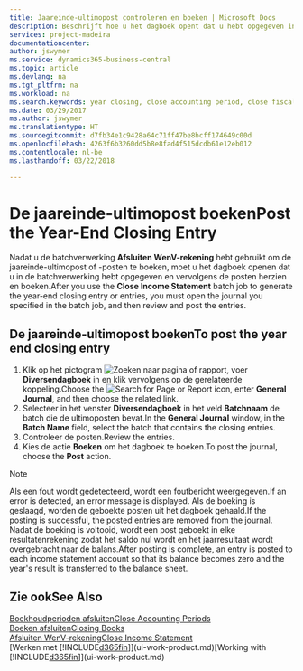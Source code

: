 ```yaml
---
title: Jaareinde-ultimopost controleren en boeken | Microsoft Docs
description: Beschrijft hoe u het dagboek opent dat u hebt opgegeven in de batchverwerking Afsluiten WenV-rekening en vervolgens de jaareinde-ultimopost controleert en boekt.
services: project-madeira
documentationcenter: 
author: jswymer
ms.service: dynamics365-business-central
ms.topic: article
ms.devlang: na
ms.tgt_pltfrm: na
ms.workload: na
ms.search.keywords: year closing, close accounting period, close fiscal year, bank account detailed trial balance
ms.date: 03/29/2017
ms.author: jswymer
ms.translationtype: HT
ms.sourcegitcommit: d7fb34e1c9428a64c71ff47be8bcff174649c00d
ms.openlocfilehash: 4263f6b3260dd5b8e8fad4f515dcdb61e12eb012
ms.contentlocale: nl-be
ms.lasthandoff: 03/22/2018

---
```

# <a name="post-the-year-end-closing-entry"></a><span data-ttu-id="12a6f-103">De jaareinde-ultimopost boeken</span><span class="sxs-lookup"><span data-stu-id="12a6f-103">Post the Year-End Closing Entry</span></span>
<span data-ttu-id="12a6f-104">Nadat u de batchverwerking **Afsluiten WenV-rekening** hebt gebruikt om de jaareinde-ultimopost of -posten te boeken, moet u het dagboek openen dat u in de batchverwerking hebt opgegeven en vervolgens de posten herzien en boeken.</span><span class="sxs-lookup"><span data-stu-id="12a6f-104">After you use the **Close Income Statement** batch job to generate the year-end closing entry or entries, you must open the journal you specified in the batch job, and then review and post the entries.</span></span>

## <a name="to-post-the-year-end-closing-entry"></a><span data-ttu-id="12a6f-105">De jaareinde-ultimopost boeken</span><span class="sxs-lookup"><span data-stu-id="12a6f-105">To post the year end closing entry</span></span>
1. <span data-ttu-id="12a6f-106">Klik op het pictogram ![Zoeken naar pagina of rapport](media/ui-search/search_small.png "pictogram Zoeken naar pagina of rapport"), voer **Diversendagboek** in en klik vervolgens op de gerelateerde koppeling.</span><span class="sxs-lookup"><span data-stu-id="12a6f-106">Choose the ![Search for Page or Report](media/ui-search/search_small.png "Search for Page or Report icon") icon, enter **General Journal**, and then choose the related link.</span></span>
2. <span data-ttu-id="12a6f-107">Selecteer in het venster **Diversendagboek** in het veld **Batchnaam** de batch die de ultimoposten bevat.</span><span class="sxs-lookup"><span data-stu-id="12a6f-107">In the **General Journal** window, in the **Batch Name** field, select the batch that contains the closing entries.</span></span>
3. <span data-ttu-id="12a6f-108">Controleer de posten.</span><span class="sxs-lookup"><span data-stu-id="12a6f-108">Review the entries.</span></span>
4. <span data-ttu-id="12a6f-109">Kies de actie **Boeken** om het dagboek te boeken.</span><span class="sxs-lookup"><span data-stu-id="12a6f-109">To post the journal, choose the **Post** action.</span></span>

> [!NOTE]  
>   <span data-ttu-id="12a6f-110">Als een fout wordt gedetecteerd, wordt een foutbericht weergegeven.</span><span class="sxs-lookup"><span data-stu-id="12a6f-110">If an error is detected, an error message is displayed.</span></span> <span data-ttu-id="12a6f-111">Als de boeking is geslaagd, worden de geboekte posten uit het dagboek gehaald.</span><span class="sxs-lookup"><span data-stu-id="12a6f-111">If the posting is successful, the posted entries are removed from the journal.</span></span> <span data-ttu-id="12a6f-112">Nadat de boeking is voltooid, wordt een post geboekt in elke resultatenrekening zodat het saldo nul wordt en het jaarresultaat wordt overgebracht naar de balans.</span><span class="sxs-lookup"><span data-stu-id="12a6f-112">After posting is complete, an entry is posted to each income statement account so that its balance becomes zero and the year's result is transferred to the balance sheet.</span></span>

## <a name="see-also"></a><span data-ttu-id="12a6f-113">Zie ook</span><span class="sxs-lookup"><span data-stu-id="12a6f-113">See Also</span></span>
[<span data-ttu-id="12a6f-114">Boekhoudperioden afsluiten</span><span class="sxs-lookup"><span data-stu-id="12a6f-114">Close Accounting Periods</span></span>](year-close-account-periods.md)  
[<span data-ttu-id="12a6f-115">Boeken afsluiten</span><span class="sxs-lookup"><span data-stu-id="12a6f-115">Closing Books</span></span>](year-close-books.md)  
[<span data-ttu-id="12a6f-116">Afsluiten WenV-rekening</span><span class="sxs-lookup"><span data-stu-id="12a6f-116">Close Income Statement</span></span>](year-close-income-statement.md)  
<span data-ttu-id="12a6f-117">[Werken met [!INCLUDE[d365fin](includes/d365fin_md.md)]](ui-work-product.md)</span><span class="sxs-lookup"><span data-stu-id="12a6f-117">[Working with [!INCLUDE[d365fin](includes/d365fin_md.md)]](ui-work-product.md)</span></span>


